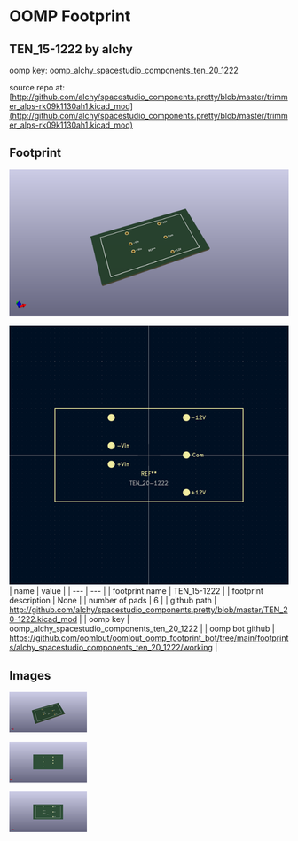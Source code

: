 # OOMP Footprint  
## TEN_15-1222  by alchy  
  
oomp key: oomp_alchy_spacestudio_components_ten_20_1222  
  
source repo at: [http://github.com/alchy/spacestudio_components.pretty/blob/master/trimmer_alps-rk09k1130ah1.kicad_mod](http://github.com/alchy/spacestudio_components.pretty/blob/master/trimmer_alps-rk09k1130ah1.kicad_mod)  
## Footprint  
  
[![working_kicad_pcb_3d.png](working_kicad_pcb_3d_600.png)](working_kicad_pcb_3d.png)  
  
[![working.png](working_600.png)](working.png)  
| name | value | 
| --- | --- | 
| footprint name | TEN_15-1222 | 
| footprint description | None | 
| number of pads | 6 | 
| github path | http://github.com/alchy/spacestudio_components.pretty/blob/master/TEN_20-1222.kicad_mod | 
| oomp key | oomp_alchy_spacestudio_components_ten_20_1222 | 
| oomp bot github | https://github.com/oomlout/oomlout_oomp_footprint_bot/tree/main/footprints/alchy_spacestudio_components_ten_20_1222/working | 
## Images  
  
[![working_kicad_pcb_3d.png](working_kicad_pcb_3d_140.png)](working_kicad_pcb_3d.png)  
  
[![working_kicad_pcb_3d_back.png](working_kicad_pcb_3d_back_140.png)](working_kicad_pcb_3d_back.png)  
  
[![working_kicad_pcb_3d_front.png](working_kicad_pcb_3d_front_140.png)](working_kicad_pcb_3d_front.png)  
